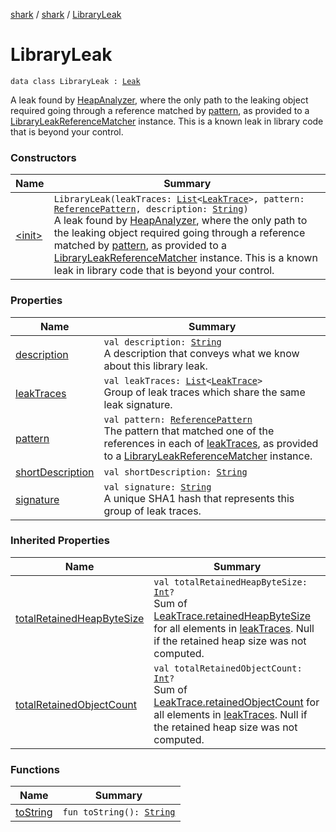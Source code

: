 [shark](../../index.md) / [shark](../index.md) / [LibraryLeak](./index.md)

# LibraryLeak

`data class LibraryLeak : `[`Leak`](../-leak/index.md)

A leak found by [HeapAnalyzer](../-heap-analyzer/index.md), where the only path to the leaking object required going
through a reference matched by [pattern](pattern.md), as provided to a [LibraryLeakReferenceMatcher](../-library-leak-reference-matcher/index.md)
instance. This is a known leak in library code that is beyond your control.

### Constructors

| Name | Summary |
|---|---|
| [&lt;init&gt;](-init-.md) | `LibraryLeak(leakTraces: `[`List`](https://kotlinlang.org/api/latest/jvm/stdlib/kotlin.collections/-list/index.html)`<`[`LeakTrace`](../-leak-trace/index.md)`>, pattern: `[`ReferencePattern`](../-reference-pattern/index.md)`, description: `[`String`](https://kotlinlang.org/api/latest/jvm/stdlib/kotlin/-string/index.html)`)`<br>A leak found by [HeapAnalyzer](../-heap-analyzer/index.md), where the only path to the leaking object required going through a reference matched by [pattern](pattern.md), as provided to a [LibraryLeakReferenceMatcher](../-library-leak-reference-matcher/index.md) instance. This is a known leak in library code that is beyond your control. |

### Properties

| Name | Summary |
|---|---|
| [description](description.md) | `val description: `[`String`](https://kotlinlang.org/api/latest/jvm/stdlib/kotlin/-string/index.html)<br>A description that conveys what we know about this library leak. |
| [leakTraces](leak-traces.md) | `val leakTraces: `[`List`](https://kotlinlang.org/api/latest/jvm/stdlib/kotlin.collections/-list/index.html)`<`[`LeakTrace`](../-leak-trace/index.md)`>`<br>Group of leak traces which share the same leak signature. |
| [pattern](pattern.md) | `val pattern: `[`ReferencePattern`](../-reference-pattern/index.md)<br>The pattern that matched one of the references in each of [leakTraces](leak-traces.md), as provided to a [LibraryLeakReferenceMatcher](../-library-leak-reference-matcher/index.md) instance. |
| [shortDescription](short-description.md) | `val shortDescription: `[`String`](https://kotlinlang.org/api/latest/jvm/stdlib/kotlin/-string/index.html) |
| [signature](signature.md) | `val signature: `[`String`](https://kotlinlang.org/api/latest/jvm/stdlib/kotlin/-string/index.html)<br>A unique SHA1 hash that represents this group of leak traces. |

### Inherited Properties

| Name | Summary |
|---|---|
| [totalRetainedHeapByteSize](../-leak/total-retained-heap-byte-size.md) | `val totalRetainedHeapByteSize: `[`Int`](https://kotlinlang.org/api/latest/jvm/stdlib/kotlin/-int/index.html)`?`<br>Sum of [LeakTrace.retainedHeapByteSize](../-leak-trace/retained-heap-byte-size.md) for all elements in [leakTraces](../-leak/leak-traces.md). Null if the retained heap size was not computed. |
| [totalRetainedObjectCount](../-leak/total-retained-object-count.md) | `val totalRetainedObjectCount: `[`Int`](https://kotlinlang.org/api/latest/jvm/stdlib/kotlin/-int/index.html)`?`<br>Sum of [LeakTrace.retainedObjectCount](../-leak-trace/retained-object-count.md) for all elements in [leakTraces](../-leak/leak-traces.md). Null if the retained heap size was not computed. |

### Functions

| Name | Summary |
|---|---|
| [toString](to-string.md) | `fun toString(): `[`String`](https://kotlinlang.org/api/latest/jvm/stdlib/kotlin/-string/index.html) |
